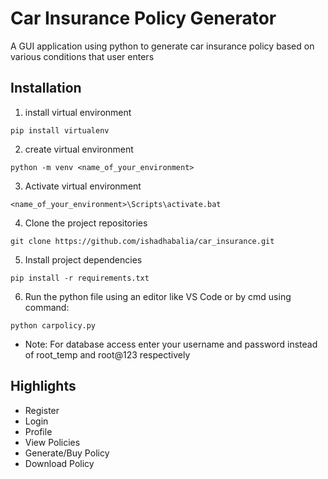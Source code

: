 # Car Insurance Policy Generator
A GUI application using python to generate car insurance policy based on various conditions that user enters


## Installation
1. install virtual environment
 ```
 pip install virtualenv
 ```
2. create virtual environment
```
python -m venv <name_of_your_environment>
```
3. Activate virtual environment
```
<name_of_your_environment>\Scripts\activate.bat
```
4. Clone the project repositories
```
git clone https://github.com/ishadhabalia/car_insurance.git
```
5. Install project dependencies
```
pip install -r requirements.txt
```
6. Run the python file using an editor like VS Code or by cmd using command:
```
python carpolicy.py
```
* Note: For database access enter your username and password instead of root_temp and root@123 respectively

## Highlights
* Register
* Login
* Profile
* View Policies
* Generate/Buy Policy
* Download Policy



